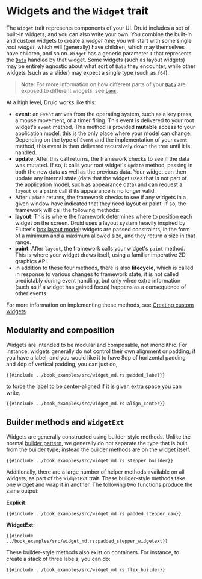 # Widgets and the `Widget` trait

The `Widget` trait represents components of your UI. Druid includes a set of
built-in widgets, and you can also write your own. You combine the built-in
and custom widgets to create a *widget tree*; you will start with some single
*root widget*, which will (generally) have children, which may themselves have
children, and so on. `Widget` has a generic parameter `T` that represents
the [`Data`] handled by that widget. Some widgets (such as layout widgets)
may be entirely agnostic about what sort of `Data` they encounter, while other
widgets (such as a slider) may expect a single type (such as `f64`).

> **Note**: For more information on how different parts of your [`Data`] are exposed
to different widgets, see [`Lens`].

At a high level, Druid works like this:

- **event**: an `Event` arrives from the operating system, such as a key press,
a mouse movement, or a timer firing. This event is delivered to your root
widget's `event` method. This method is provided **mutable** access to your
application model; this is the only place where your model can change. Depending
on the type of `Event` and the implementation of your `event` method, this
event is then delivered recursively down the tree until it is handled.
- **update**: After this call returns, the framework checks to see if the data was mutated.
  If so, it calls your root widget's `update` method, passing in both the new
  data as well as the previous data. Your widget can then update any internal
  state (data that the widget uses that is not part of the application model,
  such as appearance data) and can request a `layout` or a `paint` call if
  its appearance is no longer valid.
- After `update` returns, the framework checks to see if any widgets in a
  given window have indicated that they need layout or paint. If so, the
  framework will call the following methods:
- **layout**: This is where the framework determines where to position each
  widget on the screen. Druid uses a layout system heavily inspired by Flutter's
  [box layout model]: widgets are passed constraints, in the form of a minimum
  and a maximum allowed size, and they return a size in that range.
- **paint**: After `layout`, the framework calls your widget's `paint` method.
This is where your widget draws itself, using a familiar imperative 2D graphics
API.
- In addition to these four methods, there is also **lifecycle**, which is
  called in response to various changes to framework state; it is not called
  predictably during event handling, but only when extra information (such
  as if a widget has gained focus) happens as a consequence of other events.

For more information on implementing these methods, see [Creating custom
widgets].

## Modularity and composition

Widgets are intended to be modular and composable, not monolithic. For instance,
widgets generally do not control their own alignment or padding; if you have
a label, and you would like it to have 8dp of horizontal padding and 4dp of
vertical padding, you can just do,

```rust,noplaypen
{{#include ../book_examples/src/widget_md.rs:padded_label}}
```
to force the label to be center-aligned if it is given extra space you can write,

```rust,noplaypen
{{#include ../book_examples/src/widget_md.rs:align_center}}
```

## Builder methods and `WidgetExt`

Widgets are generally constructed using builder-style methods. Unlike the normal
[builder pattern], we generally do not separate the type that is
built from the builder type; instead the builder methods are on the widget
itself.

```rust,noplaypen
{{#include ../book_examples/src/widget_md.rs:stepper_builder}}
```

Additionally, there are a large number of helper methods available on all
widgets, as part of the `WidgetExt` trait. These builder-style methods take one
widget and wrap it in another. The following two functions produce the same
output:

**Explicit**:
```rust,noplaypen
{{#include ../book_examples/src/widget_md.rs:padded_stepper_raw}}
```

**WidgetExt**:
```rust,noplaypen
{{#include ../book_examples/src/widget_md.rs:padded_stepper_widgetext}}
```

These builder-style methods also exist on containers. For instance, to create
a stack of three labels, you can do:

```rust,noplaypen
{{#include ../book_examples/src/widget_md.rs:flex_builder}}
```

[`Data`]: ./03_data.md
[`Lens`]: ./05_lens.md
[box layout model]: https://api.flutter.dev/flutter/rendering/BoxConstraints-class.html
[Creating custom widgets]: ./08_widgets_in_depth.md
[builder pattern]: https://doc.rust-lang.org/1.0.0/style/ownership/builders.html

